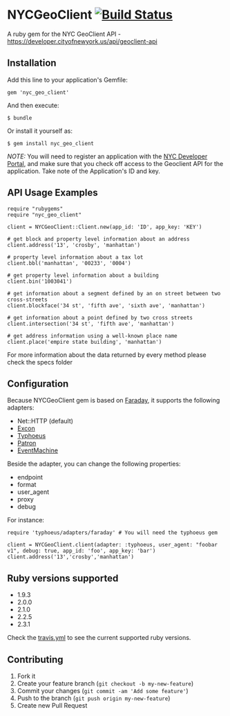 # NYCGeoClient [![Build Status](https://travis-ci.org/edgar/NYCGeoClient.png?branch=master)](https://travis-ci.org/edgar/NYCGeoClient)
A ruby gem for the NYC GeoClient API - https://developer.cityofnewyork.us/api/geoclient-api

## Installation

Add this line to your application's Gemfile:

    gem 'nyc_geo_client'

And then execute:

    $ bundle

Or install it yourself as:

    $ gem install nyc_geo_client


*NOTE:* You will need to register an application with the [NYC Developer Portal](https://developer.cityofnewyork.us/), and make sure that you check off access to the Geoclient API for the application. Take note of the Application's ID and key.

## API Usage Examples

    require "rubygems"
    require "nyc_geo_client"

    client = NYCGeoClient::Client.new(app_id: 'ID', app_key: 'KEY')

    # get block and property level information about an address
    client.address('13', 'crosby', 'manhattan')

    # property level information about a tax lot
    client.bbl('manhattan', '00233', '0004')

    # get property level information about a building
    client.bin('1003041')

    # get information about a segment defined by an on street between two cross-streets
    client.blockface('34 st', 'fifth ave', 'sixth ave', 'manhattan')

    # get information about a point defined by two cross streets
    client.intersection('34 st', 'fifth ave', 'manhattan')

    # get address information using a well-known place name
    client.place('empire state building', 'manhattan')


For more information about the data returned by every method please check the specs folder

## Configuration

Because NYCGeoClient gem is based on [Faraday](https://github.com/lostisland/faraday), it supports the following adapters:

* Net::HTTP (default)
* [Excon](https://github.com/geemus/excon)
* [Typhoeus](https://github.com/typhoeus/typhoeus)
* [Patron](http://toland.github.com/patron/)
* [EventMachine](https://github.com/igrigorik/em-http-request)

Beside the adapter, you can change the following properties:

* endpoint
* format
* user_agent
* proxy
* debug

For instance:

    require 'typhoeus/adapters/faraday' # You will need the typhoeus gem

    client = NYCGeoClient.client(adapter: :typhoeus, user_agent: "foobar v1", debug: true, app_id: 'foo', app_key: 'bar')
    client.address('13','crosby','manhattan')

## Ruby versions supported

* 1.9.3
* 2.0.0
* 2.1.0
* 2.2.5
* 2.3.1

Check the [travis.yml](travis.yml) to see the current supported ruby versions.

## Contributing

1. Fork it
2. Create your feature branch (`git checkout -b my-new-feature`)
3. Commit your changes (`git commit -am 'Add some feature'`)
4. Push to the branch (`git push origin my-new-feature`)
5. Create new Pull Request
